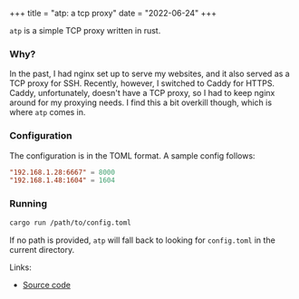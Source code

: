 +++
title = "atp: a tcp proxy"
date = "2022-06-24"
+++

`atp` is a simple TCP proxy written in rust.

### Why?

In the past, I had nginx set up to serve my websites, and it also served as a TCP proxy for SSH. Recently, however, I switched to Caddy for HTTPS. Caddy, unfortunately, doesn't have a TCP proxy, so I had to keep nginx around for my proxying needs. I find this a bit overkill though, which is where `atp` comes in. 

### Configuration

The configuration is in the TOML format. A sample config follows:

```toml
"192.168.1.28:6667" = 8000
"192.168.1.48:1604" = 1604
```

### Running

```sh
cargo run /path/to/config.toml
```

If no path is provided, `atp` will fall back to looking for `config.toml` in the current directory.

Links:
- [Source code](https://git.karx.xyz/karx/atp)
